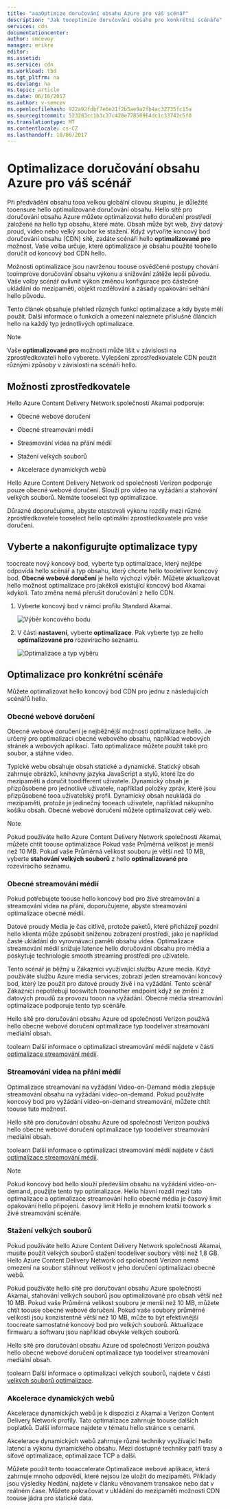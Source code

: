 ```yaml
---
title: "aaaOptimize doručování obsahu Azure pro váš scénář"
description: "Jak toooptimize doručování obsahu pro konkrétní scénáře"
services: cdn
documentationcenter: 
author: smcevoy
manager: erikre
editor: 
ms.assetid: 
ms.service: cdn
ms.workload: tbd
ms.tgt_pltfrm: na
ms.devlang: na
ms.topic: article
ms.date: 06/16/2017
ms.author: v-semcev
ms.openlocfilehash: 922a92fdbf7e6e21f2b5ae9a2fb4ac32735fc15a
ms.sourcegitcommit: 523283cc1b3c37c428e77850964dc1c33742c5f0
ms.translationtype: MT
ms.contentlocale: cs-CZ
ms.lasthandoff: 10/06/2017
---
```

# <a name="optimize-azure-content-delivery-for-your-scenario"></a>Optimalizace doručování obsahu Azure pro váš scénář

Při předvádění obsahu tooa velkou globální cílovou skupinu, je důležité tooensure hello optimalizované doručování obsahu. Hello sítě pro doručování obsahu Azure můžete optimalizovat hello doručení prostředí založené na hello typ obsahu, které máte. Obsah může být web, živý datový proud, video nebo velký soubor ke stažení. Když vytvoříte koncový bod doručování obsahu (CDN) sítě, zadáte scénáři hello **optimalizované pro** možnost. Vaše volba určuje, které optimalizace je obsahu použité toohello doručit od koncový bod CDN hello.

Možnosti optimalizace jsou navrženou toouse osvědčené postupy chování tooimprove doručování obsahu výkonu a snižování zátěže lepší původu. Vaše volby scénář ovlivnit výkon změnou konfigurace pro částečné ukládání do mezipaměti, objekt rozdělování a zásady opakování selhání hello původu. 

Tento článek obsahuje přehled různých funkcí optimalizace a kdy byste měli použít. Další informace o funkcích a omezení naleznete příslušné článcích hello na každý typ jednotlivých optimalizace.

> [!NOTE]
> Vaše **optimalizované pro** možnosti může lišit v závislosti na zprostředkovateli hello vyberete. Vylepšení zprostředkovatele CDN použít různými způsoby v závislosti na scénáři hello. 

## <a name="provider-options"></a>Možnosti zprostředkovatele

Hello Azure Content Delivery Network společnosti Akamai podporuje:

* Obecné webové doručení 

* Obecné streamování médií

* Streamování videa na přání médií

* Stažení velkých souborů

* Akcelerace dynamických webů 

Hello Azure Content Delivery Network od společnosti Verizon podporuje pouze obecné webové doručení. Slouží pro video na vyžádání a stahování velkých souborů. Nemáte tooselect typ optimalizace.

Důrazně doporučujeme, abyste otestovali výkonu rozdíly mezi různé zprostředkovatele tooselect hello optimální zprostředkovatele pro vaše doručení.

## <a name="select-and-configure-optimization-types"></a>Vyberte a nakonfigurujte optimalizace typy

toocreate nový koncový bod, vyberte typ optimalizace, který nejlépe odpovídá hello scénář a typ obsahu, který chcete hello toodeliver koncový bod. **Obecné webové doručení** je hello výchozí výběr. Můžete aktualizovat hello možnost optimalizace pro jakékoli existující koncový bod Akamai kdykoli. Tato změna nemá přerušit doručování z hello CDN. 

1. Vyberte koncový bod v rámci profilu Standard Akamai.

    ![Výběr koncového bodu ](./media/cdn-optimization-overview/01_Akamai.png)

2. V části **nastavení**, vyberte **optimalizace**. Pak vyberte typ ze hello **optimalizované pro** rozevíracího seznamu.

    ![Optimalizace a typ výběru](./media/cdn-optimization-overview/02_Select.png)

## <a name="optimization-for-specific-scenarios"></a>Optimalizace pro konkrétní scénáře

Můžete optimalizovat hello koncový bod CDN pro jednu z následujících scénářů hello. 

### <a name="general-web-delivery"></a>Obecné webové doručení

Obecné webové doručení je nejběžnější možnosti optimalizace hello. Je určený pro optimalizaci obecné webového obsahu, například webových stránek a webových aplikací. Tato optimalizace můžete použít také pro soubor, a stáhne video.

Typické webu obsahuje obsah statické a dynamické. Statický obsah zahrnuje obrázků, knihovny jazyka JavaScript a stylů, které lze do mezipaměti a doručit toodifferent uživatele. Dynamický obsah je přizpůsobené pro jednotlivé uživatele, například položky zpráv, které jsou přizpůsobené tooa uživatelský profil. Dynamický obsah neukládá do mezipaměti, protože je jedinečný tooeach uživatele, například nákupního košíku obsah. Obecné webové doručení můžete optimalizovat celý web. 

> [!NOTE]
> Pokud používáte hello Azure Content Delivery Network společnosti Akamai, můžete chtít toouse optimalizace Pokud vaše Průměrná velikost je menší než 10 MB. Pokud vaše Průměrná velikost souboru je větší než 10 MB, vyberte **stahování velkých souborů** z hello **optimalizované pro** rozevíracího seznamu.

### <a name="general-media-streaming"></a>Obecné streamování médií

Pokud potřebujete toouse hello koncový bod pro živé streamování a streamování videa na přání, doporučujeme, abyste streamování optimalizace obecné médií.

Datové proudy Media je čas citlivé, protože paketů, které přicházejí pozdní hello klienta může způsobit sníženou zobrazení prostředí, jako je například časté ukládání do vyrovnávací paměti obsahu videa. Optimalizace streamování médií snižuje latence hello doručování obsahu pro média a poskytuje technologie smooth streaming prostředí pro uživatele. 

Tento scénář je běžný u Zákazníci využívající službu Azure media. Když používáte službu Azure media services, zobrazí jeden streamování koncový bod, který lze použít pro datové proudy živě i na vyžádání. Tento scénář Zákazníci nepotřebují tooswitch tooanother endpoint když se změní z datových proudů za provozu tooon na vyžádání. Obecné média streamování optimalizace podporuje tento typ scénáře.

Hello sítě pro doručování obsahu Azure od společnosti Verizon používá hello obecné webové doručení optimalizace typ toodeliver streamování mediální obsah.

toolearn Další informace o optimalizaci streamování médií najdete v části [optimalizace streamování médií](cdn-media-streaming-optimization.md).

### <a name="video-on-demand-media-streaming"></a>Streamování videa na přání médií

Optimalizace streamování na vyžádání Video-on-Demand média zlepšuje streamování obsahu na vyžádání video-on-demand. Pokud používáte koncový bod pro vyžádání video-on-demand streamování, můžete chtít toouse tuto možnost.

Hello sítě pro doručování obsahu Azure od společnosti Verizon používá hello obecné webové doručení optimalizace typ toodeliver streamování mediální obsah.

toolearn Další informace o optimalizaci streamování médií najdete v části [optimalizace streamování médií](cdn-media-streaming-optimization.md).

> [!NOTE]
> Pokud koncový bod hello slouží především obsahu na vyžádání video-on-demand, použijte tento typ optimalizace. Hello hlavní rozdíl mezi tato optimalizace a optimalizace streamování hello obecné média je časový limit opakování hello připojení. časový limit Hello je mnohem kratší toowork s živé streamování scénáře.

### <a name="large-file-download"></a>Stažení velkých souborů

Pokud používáte hello Azure Content Delivery Network společnosti Akamai, musíte použít velkých souborů stažení toodeliver soubory větší než 1,8 GB. Hello Azure Content Delivery Network od společnosti Verizon nemá omezení na soubor stáhnout velikost v jeho doručení optimalizaci obecné webů.

Pokud používáte hello sítě pro doručování obsahu Azure společnosti Akamai, stahování velkých souborů jsou optimalizované pro obsah větší než 10 MB. Pokud vaše Průměrná velikost souboru je menší než 10 MB, můžete chtít toouse obecné webové doručení. Pokud vaše soubory průměrné velikosti jsou konzistentně větší než 10 MB, může to být efektivnější toocreate samostatné koncový bod pro velkých souborů. Aktualizace firmwaru a softwaru jsou například obvykle velkých souborů.

Hello sítě pro doručování obsahu Azure od společnosti Verizon používá hello obecné webové doručení optimalizace typ toodeliver streamování mediální obsah.

toolearn Další informace o optimalizaci velkých souborů, najdete v části [velkých souborů optimalizace](cdn-large-file-optimization.md).

### <a name="dynamic-site-acceleration"></a>Akcelerace dynamických webů

 Akcelerace dynamických webů je k dispozici z Akamai a Verizon Content Delivery Network profily. Tato optimalizace zahrnuje toouse dalších poplatků. Další informace najdete v tématu hello stránce s cenami.

Akcelerace dynamických webů zahrnuje různé techniky využívající hello latenci a výkonu dynamického obsahu. Mezi dostupné techniky patří trasy a síťové optimalizace, optimalizace TCP a další. 

Můžete použít tento tooaccelerate Optimalizace webové aplikace, která zahrnuje mnoho odpovědí, které nejsou lze uložit do mezipaměti. Příklady jsou výsledky hledání, najdete v článku věnovaném transakce nebo dat v reálném čase. Můžete pokračovat v ukládání do mezipaměti možnosti CDN toouse jádra pro statické data. 



